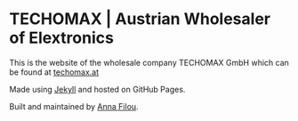 # TECHOMAX | Austrian Wholesaler of Elextronics

This is the website of the wholesale company TECHOMAX GmbH which can be found at [techomax.at](techomax.at)

Made using [Jekyll](https://jekyllrb.com/) and hosted on GitHub Pages.

Built and maintained by [Anna Filou](https://github.com/anna-filou/).
